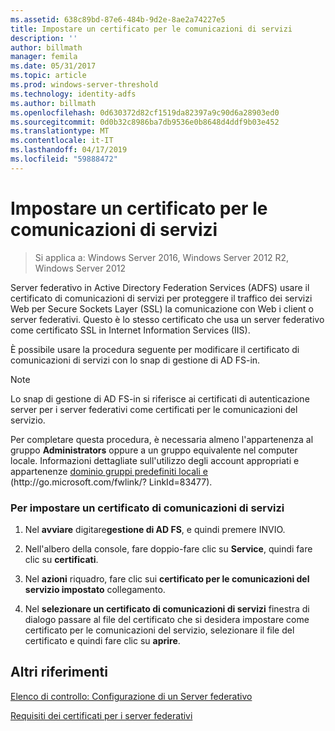 ```yaml
---
ms.assetid: 638c89bd-87e6-484b-9d2e-8ae2a74227e5
title: Impostare un certificato per le comunicazioni di servizi
description: ''
author: billmath
manager: femila
ms.date: 05/31/2017
ms.topic: article
ms.prod: windows-server-threshold
ms.technology: identity-adfs
ms.author: billmath
ms.openlocfilehash: 0d630372d82cf1519da82397a9c90d6a28903ed0
ms.sourcegitcommit: 0d0b32c8986ba7db9536e0b8648d4ddf9b03e452
ms.translationtype: MT
ms.contentlocale: it-IT
ms.lasthandoff: 04/17/2019
ms.locfileid: "59888472"
---
```

# <a name="set-a-service-communications-certificate"></a>Impostare un certificato per le comunicazioni di servizi

>Si applica a: Windows Server 2016, Windows Server 2012 R2, Windows Server 2012

Server federativo in Active Directory Federation Services \(ADFS\) usare il certificato di comunicazioni di servizi per proteggere il traffico dei servizi Web per Secure Sockets Layer \(SSL\) la comunicazione con Web i client o server federativi. Questo è lo stesso certificato che usa un server federativo come certificato SSL in Internet Information Services \(IIS\).  
  
È possibile usare la procedura seguente per modificare il certificato di comunicazioni di servizi con lo snap di gestione di AD FS\-in.  
  
> [!NOTE]  
> Lo snap di gestione di AD FS\-in si riferisce ai certificati di autenticazione server per i server federativi come certificati per le comunicazioni del servizio.  
  
Per completare questa procedura, è necessaria almeno l'appartenenza al gruppo **Administrators** oppure a un gruppo equivalente nel computer locale.  Informazioni dettagliate sull'utilizzo degli account appropriati e appartenenze [dominio gruppi predefiniti locali e](https://go.microsoft.com/fwlink/?LinkId=83477) \(http:\/\/go.microsoft.com\/fwlink\/? LinkId\=83477\).   
  
### <a name="to-set-a-service-communications-certificate"></a>Per impostare un certificato di comunicazioni di servizi  
  
1.  Nel **avviare** digitare**gestione di AD FS**, e quindi premere INVIO.  
  
2.  Nell'albero della console, fare doppio\-fare clic su **Service**, quindi fare clic su **certificati**.  
  
3.  Nel **azioni** riquadro, fare clic sui **certificato per le comunicazioni del servizio impostato** collegamento.  
  
4.  Nel **selezionare un certificato di comunicazioni di servizi** finestra di dialogo passare al file del certificato che si desidera impostare come certificato per le comunicazioni del servizio, selezionare il file del certificato e quindi fare clic su **aprire**.  
  
## <a name="additional-references"></a>Altri riferimenti  
[Elenco di controllo: Configurazione di un Server federativo](Checklist--Setting-Up-a-Federation-Server.md)  
  
[Requisiti dei certificati per i server federativi](https://technet.microsoft.com/library/dd807040.aspx)  
  

